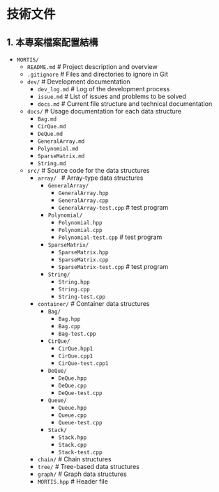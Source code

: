 # 技術文件

## 1. 本專案檔案配置結構

- `MORTIS/`
    - `README.md`             # Project description and overview
    - `.gitignore`            # Files and directories to ignore in Git
    - `dev/`                  # Development documentation
        - `dev_log.md`        # Log of the development process
        - `issue.md`          # List of issues and problems to be solved
        - `docs.md`           # Current file structure and technical documentation
    - `docs/`                 # Usage documentation for each data structure
        - `Bag.md`
        - `CirQue.md`
        - `DeQue.md`
        - `GeneralArray.md`
        - `Polynomial.md`
        - `SparseMatrix.md`
        - `String.md`
    - `src/`                  # Source code for the data structures
        - `array/ `           # Array-type data structures
            - `GeneralArray/`
                - `GeneralArray.hpp`
                - `GeneralArray.cpp`
                - `GeneralArray-test.cpp` # test program 
            - `Polynomial/`
                - `Polynomial.hpp`
                - `Polynomial.cpp`
                - `Polynomial-test.cpp`   # test program 
            - `SparseMatrix/`
                - `SparseMatrix.hpp`
                - `SparseMatrix.cpp`
                - `SparseMatrix-test.cpp` # test program 
            - `String/`
                - `String.hpp`
                - `String.cpp`
                - `String-test.cpp`
        - `container/`        # Container data structures
            - `Bag/`
                - `Bag.hpp`
                - `Bag.cpp`
                - `Bag-test.cpp`
            - `CirQue/`
                - `CirQue.hpp1`
                - `CirQue.cpp1`
                - `CirQue-test.cpp1`
            - `DeQue/`
                - `DeQue.hpp`
                - `DeQue.cpp`
                - `DeQue-test.cpp`
            - `Queue/`
                - `Queue.hpp`
                - `Queue.cpp`
                - `Queue-test.cpp`
            - `Stack/`
                - `Stack.hpp`
                - `Stack.cpp`
                - `Stack-test.cpp`
        - `chain/`            # Chain structures
        - `tree/`             # Tree-based data structures
        - `graph/`            # Graph data structures
        - `MORTIS.hpp`        # Header file